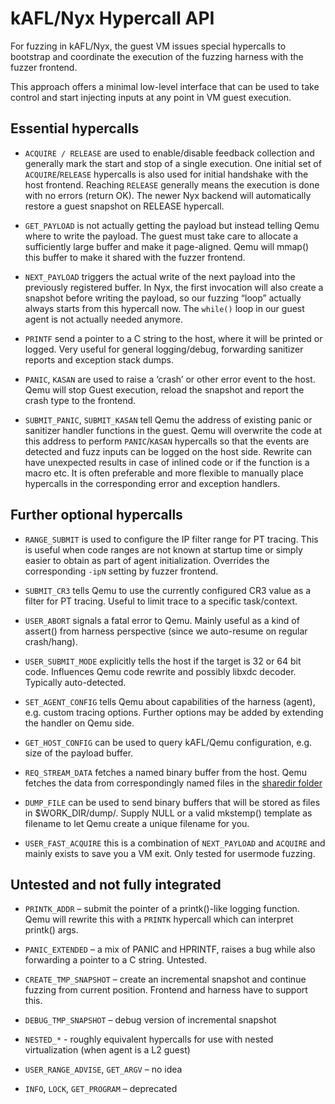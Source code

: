 # kAFL/Nyx Hypercall API

For fuzzing in kAFL/Nyx, the guest VM issues special hypercalls to bootstrap and
coordinate the execution of the fuzzing harness with the fuzzer frontend.

This approach offers a minimal low-level interface that can be used to take
control and start injecting inputs at any point in VM guest execution.


## Essential hypercalls

- `ACQUIRE / RELEASE` are used to enable/disable feedback collection and
  generally mark the start and stop of a single execution. One initial set of
  `ACQUIRE`/`RELEASE` hypercalls is also used for initial handshake with the host
  frontend. Reaching `RELEASE` generally means the execution is done with no
  errors (return OK). The newer Nyx backend will automatically restore a guest
  snapshot on RELEASE hypercall.

- `GET_PAYLOAD` is not actually getting the payload but instead telling Qemu
  where to write the payload. The guest must take care to allocate a
  sufficiently large buffer and make it page-aligned. Qemu will mmap() this
  buffer to make it shared with the fuzzer frontend.

- `NEXT_PAYLOAD` triggers the actual write of the next payload into the
  previously registered buffer. In Nyx, the first invocation will also create
  a snapshot before writing the payload, so our fuzzing “loop” actually always
  starts from this hypercall now. The `while()` loop in our guest agent is not
  actually needed anymore.

- `PRINTF` send a pointer to a C string to the host, where it will be printed or
  logged. Very useful for general logging/debug, forwarding sanitizer reports
  and exception stack dumps.

- `PANIC`, `KASAN` are used to raise a ‘crash’ or other error event to the host.
  Qemu will stop Guest execution, reload the snapshot and report the crash type
  to the frontend.

- `SUBMIT_PANIC`, `SUBMIT_KASAN` tell Qemu the address of existing panic or
  sanitizer handler functions in the guest. Qemu will overwrite the code at this
  address to perform `PANIC`/`KASAN` hypercalls so that the events are detected
  and fuzz inputs can be logged on the host side.  Rewrite can have unexpected
  results in case of inlined code or if the function is a macro etc. It is often
  preferable and more flexible to manually place hypercalls in the corresponding
  error and exception handlers.


## Further optional hypercalls

- `RANGE_SUBMIT` is used to configure the IP filter range for PT tracing. This
  is useful when code ranges are not known at startup time or simply easier to
  obtain as part of agent initialization. Overrides the corresponding `-ipN`
  setting by fuzzer frontend.

- `SUBMIT_CR3` tells Qemu to use the currently configured CR3 value as a filter
  for PT tracing. Useful to limit trace to a specific task/context.

- `USER_ABORT` signals a fatal error to Qemu. Mainly useful as a kind of
  assert() from harness perspective (since we auto-resume on regular crash/hang).

- `USER_SUBMIT_MODE` explicitly tells the host if the target is 32 or 64 bit code.
  Influences Qemu code rewrite and possibly libxdc decoder. Typically auto-detected.

- `SET_AGENT_CONFIG` tells Qemu about capabilities of the harness (agent), e.g.
  custom tracing options. Further options may be added by extending the handler on Qemu side.

- `GET_HOST_CONFIG` can be used to query kAFL/Qemu configuration, e.g. size of the payload buffer.

- `REQ_STREAM_DATA` fetches a named binary buffer from the host. Qemu fetches
  the data from correspondingly named files in the [sharedir folder](docs/sharedir_tutorial.md)

- `DUMP_FILE` can be used to send binary buffers that will be stored as files in
  $WORK_DIR/dump/. Supply NULL or a valid mkstemp() template as filename to
  let Qemu create a unique filename for you.

- `USER_FAST_ACQUIRE` this is a combination of `NEXT_PAYLOAD` and `ACQUIRE` and
  mainly exists to save you a VM exit. Only tested for usermode fuzzing.


## Untested and not fully integrated

- `PRINTK_ADDR` – submit the pointer of a printk()-like logging function. Qemu
  will rewrite this with a `PRINTK` hypercall which can interpret printk() args.

- `PANIC_EXTENDED` – a mix of PANIC and HPRINTF, raises a bug while also
  forwarding a pointer to a C string. Untested.

- `CREATE_TMP_SNAPSHOT` – create an incremental snapshot and continue fuzzing
  from current position. Frontend and harness have to support this.

- `DEBUG_TMP_SNAPSHOT` – debug version of incremental snapshot

- `NESTED_*` - roughly equivalent hypercalls for use with nested virtualization
  (when agent is a L2 guest)

- `USER_RANGE_ADVISE`, `GET_ARGV` – no idea

- `INFO`, `LOCK`, `GET_PROGRAM` – deprecated
